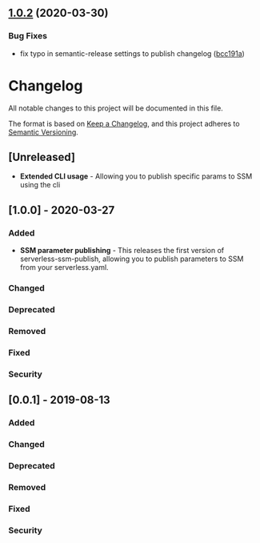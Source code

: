 ## [1.0.2](https://github.com/mysense-ai/ServerlessPlugin-SSMPublish/compare/v1.0.1...v1.0.2) (2020-03-30)


### Bug Fixes

* fix typo in semantic-release settings to publish changelog ([bcc191a](https://github.com/mysense-ai/ServerlessPlugin-SSMPublish/commit/bcc191a6267ae15cc07b3a500ee83c233d347b11))

# Changelog
All notable changes to this project will be documented in this file.

The format is based on [Keep a Changelog](https://keepachangelog.com/en/1.0.0/),
and this project adheres to [Semantic Versioning](https://semver.org/spec/v2.0.0.html).

## [Unreleased]

* **Extended CLI usage** - Allowing you to publish specific params to SSM using the cli

## [1.0.0] - 2020-03-27
### Added
* **SSM parameter publishing** - This releases the first version of serverless-ssm-publish, allowing you to publish parameters to SSM from your serverless.yaml.

### Changed

### Deprecated

### Removed

### Fixed

### Security

## [0.0.1] - 2019-08-13
### Added

### Changed

### Deprecated

### Removed

### Fixed

### Security
